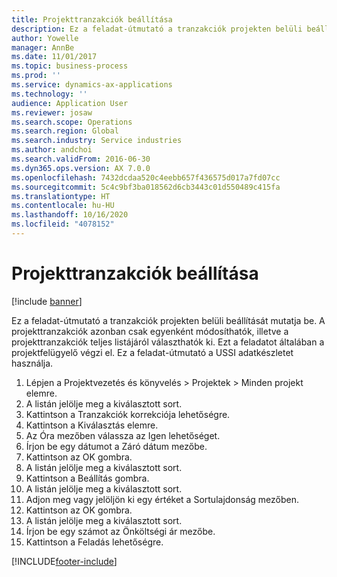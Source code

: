 ```yaml
---
title: Projekttranzakciók beállítása
description: Ez a feladat-útmutató a tranzakciók projekten belüli beállítását mutatja be.
author: Yowelle
manager: AnnBe
ms.date: 11/01/2017
ms.topic: business-process
ms.prod: ''
ms.service: dynamics-ax-applications
ms.technology: ''
audience: Application User
ms.reviewer: josaw
ms.search.scope: Operations
ms.search.region: Global
ms.search.industry: Service industries
ms.author: andchoi
ms.search.validFrom: 2016-06-30
ms.dyn365.ops.version: AX 7.0.0
ms.openlocfilehash: 7432dcdaa520c4eebb657f436575d017a7fd07cc
ms.sourcegitcommit: 5c4c9bf3ba018562d6cb3443c01d550489c415fa
ms.translationtype: HT
ms.contentlocale: hu-HU
ms.lasthandoff: 10/16/2020
ms.locfileid: "4078152"
---
```

# <a name="adjust-project-transactions"></a>Projekttranzakciók beállítása

[!include [banner](../../includes/banner.md)]

Ez a feladat-útmutató a tranzakciók projekten belüli beállítását mutatja be. A projekttranzakciók azonban csak egyenként módosíthatók, illetve a projekttranzakciók teljes listájáról választhatók ki. Ezt a feladatot általában a projektfelügyelő végzi el. Ez a feladat-útmutató a USSI adatkészletet használja.

1. Lépjen a Projektvezetés és könyvelés > Projektek > Minden projekt elemre. 
2. A listán jelölje meg a kiválasztott sort. 
3. Kattintson a Tranzakciók korrekciója lehetőségre. 
4. Kattintson a Kiválasztás elemre. 
5. Az Óra mezőben válassza az Igen lehetőséget. 
6. Írjon be egy dátumot a Záró dátum mezőbe. 
7. Kattintson az OK gombra. 
8. A listán jelölje meg a kiválasztott sort. 
9. Kattintson a Beállítás gombra. 
10. A listán jelölje meg a kiválasztott sort. 
11. Adjon meg vagy jelöljön ki egy értéket a Sortulajdonság mezőben. 
12. Kattintson az OK gombra. 
13. A listán jelölje meg a kiválasztott sort. 
14. Írjon be egy számot az Önköltségi ár mezőbe. 
15. Kattintson a Feladás lehetőségre. 


[!INCLUDE[footer-include](../../includes/footer-banner.md)]